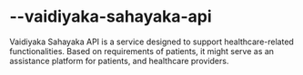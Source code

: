 # --vaidiyaka-sahayaka-api
Vaidiyaka Sahayaka API is a service designed to support healthcare-related functionalities. Based on requirements of patients, it might serve as an assistance platform for patients, and healthcare providers. 


